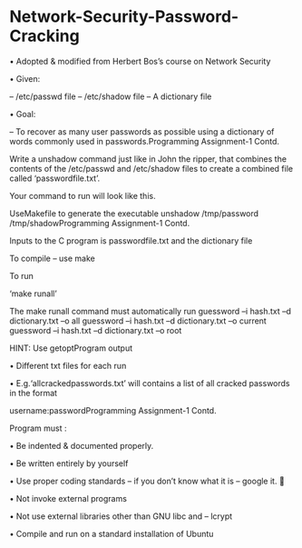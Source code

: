 # Network-Security-Password-Cracking


• Adopted & modified from Herbert Bos’s course on Network Security

• Given:

– /etc/passwd file
– /etc/shadow file
– A dictionary file

• Goal:

– To recover as many user passwords as possible
using a dictionary of words commonly used in
passwords.Programming Assignment-1 Contd.

Write a unshadow command just like in
John the ripper, that combines the
contents of the /etc/passwd and
/etc/shadow files to create a combined
file called ‘passwordfile.txt’. 

Your command to run will look like this. 

UseMakefile to generate the executable
unshadow /tmp/password /tmp/shadowProgramming Assignment-1 Contd.


Inputs to the C program is passwordfile.txt and
the dictionary file

To compile – use make

To run

‘make runall’

The make runall command must automatically run
guessword –i hash.txt –d dictionary.txt –o all
guessword –i hash.txt –d dictionary.txt –o current
guessword –i hash.txt –d dictionary.txt –o root

HINT: Use getoptProgram output


• Different txt files for each run

• E.g.‘allcrackedpasswords.txt’ will
contains a list of all cracked passwords in the format

username:passwordProgramming Assignment-1 Contd.

Program must :

• Be indented & documented properly.

• Be written entirely by yourself

• Use proper coding standards – if you don’t know
what it is – google it. 

• Not invoke external programs

• Not use external libraries other than GNU libc and –
lcrypt

• Compile and run on a standard installation of
Ubuntu
